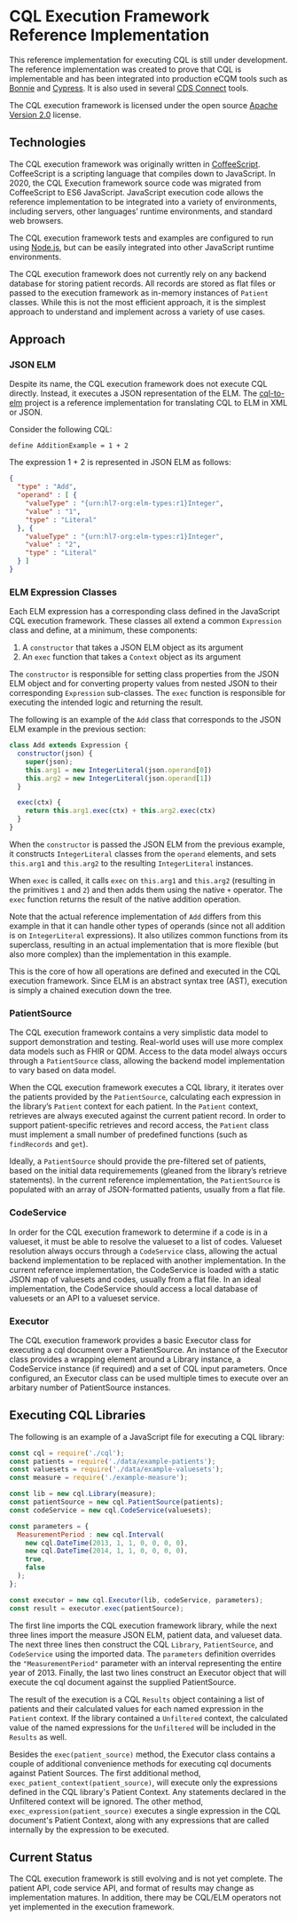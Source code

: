 CQL Execution Framework Reference Implementation
================================================

This reference implementation for executing CQL is still under development. The reference implementation was created to prove that CQL is implementable and has been integrated into production eCQM tools such as [Bonnie](https://bonnie.healthit.gov/) and [Cypress](https://cypress.healthit.gov/). It is also used in several [CDS Connect](https://cds.ahrq.gov/cdsconnect) tools.

The CQL execution framework is licensed under the open source [Apache Version 2.0](../../../LICENSE) license.

Technologies
------------

The CQL execution framework was originally written in [CoffeeScript](http://coffeescript.org/). CoffeeScript is a scripting language that compiles down to JavaScript. In 2020, the CQL Execution framework source code was migrated from CoffeeScript to ES6 JavaScript. JavaScript execution code allows the reference implementation to be integrated into a variety of environments, including servers, other languages’ runtime environments, and standard web browsers.

The CQL execution framework tests and examples are configured to run using [Node.js](http://nodejs.org/), but can be easily integrated into other JavaScript runtime environments.

The CQL execution framework does not currently rely on any backend database for storing patient records. All records are stored as flat files or passed to the execution framework as in-memory instances of `Patient` classes. While this is not the most efficient approach, it is the simplest approach to understand and implement across a variety of use cases.

Approach
--------

### JSON ELM

Despite its name, the CQL execution framework does not execute CQL directly. Instead, it executes a JSON representation of the ELM. The [cql-to-elm](https://github.com/cqframework/clinical_quality_language/tree/master/Src/java/cql-to-elm) project is a reference implementation for translating CQL to ELM in XML or JSON.

Consider the following CQL:

```
define AdditionExample = 1 + 2
```

The expression 1 + 2 is represented in JSON ELM as follows:

```json
{
  "type" : "Add",
  "operand" : [ {
    "valueType" : "{urn:hl7-org:elm-types:r1}Integer",
    "value" : "1",
    "type" : "Literal"
  }, {
    "valueType" : "{urn:hl7-org:elm-types:r1}Integer",
    "value" : "2",
    "type" : "Literal"
  } ]
}
```

### ELM Expression Classes

Each ELM expression has a corresponding class defined in the JavaScript CQL execution framework. These classes all extend a common `Expression` class and define, at a minimum, these components:

1.	A `constructor` that takes a JSON ELM object as its argument
2.	An `exec` function that takes a `Context` object as its argument

The `constructor` is responsible for setting class properties from the JSON ELM object and for converting property values from nested JSON to their corresponding `Expression` sub-classes. The `exec` function is responsible for executing the intended logic and returning the result.

The following is an example of the `Add` class that corresponds to the JSON ELM example in the previous section:

```js
class Add extends Expression {
  constructor(json) {
    super(json);
    this.arg1 = new IntegerLiteral(json.operand[0])
    this.arg2 = new IntegerLiteral(json.operand[1])
  }

  exec(ctx) {
    return this.arg1.exec(ctx) + this.arg2.exec(ctx)
  }
}
```

When the `constructor` is passed the JSON ELM from the previous example, it constructs `IntegerLiteral` classes from the `operand` elements, and sets `this.arg1` and `this.arg2` to the resulting `IntegerLiteral` instances.

When `exec` is called, it calls `exec` on `this.arg1` and `this.arg2` (resulting in the primitives `1` and `2`) and then adds them using the native `+` operator. The `exec` function returns the result of the native addition operation.

Note that the actual reference implementation of `Add` differs from this example in that it can handle other types of operands (since not all addition is on `IntegerLiteral` expressions). It also utilizes common functions from its superclass, resulting in an actual implementation that is more flexible (but also more complex) than the implementation in this example.

This is the core of how all operations are defined and executed in the CQL execution framework. Since ELM is an abstract syntax tree (AST), execution is simply a chained execution down the tree.

### PatientSource

The CQL execution framework contains a very simplistic data model to support demonstration and testing. Real-world uses will use more complex data models such as FHIR or QDM.  Access to the data model always occurs through a `PatientSource` class, allowing the backend model implementation to vary based on data model.

When the CQL execution framework executes a CQL library, it iterates over the patients provided by the `PatientSource`, calculating each expression in the library’s `Patient` context for each patient. In the `Patient` context, retrieves are always executed against the current patient record. In order to support patient-specific retrieves and record access, the `Patient` class must implement a small number of predefined functions (such as `findRecords` and `get`).

Ideally, a `PatientSource` should provide the pre-filtered set of patients, based on the initial data requiremements (gleaned from the library’s retrieve statements). In the current reference implementation, the `PatientSource` is populated with an array of JSON-formatted patients, usually from a flat file.

### CodeService

In order for the CQL execution framework to determine if a code is in a valueset, it must be able to resolve the valueset to a list of codes. Valueset resolution always occurs through a `CodeService` class, allowing the actual backend implementation to be replaced with another implementation. In the current reference implementation, the CodeService is loaded with a static JSON map of valuesets and codes, usually from a flat file. In an ideal implementation, the CodeService should access a local database of valuesets or an API to a valueset service.

### Executor

The CQL execution framework provides a basic Executor class for executing a cql document over a PatientSource. An instance of the Executor class provides a wrapping element around a Library instance, a CodeService instance (if required) and a set of CQL input parameters. Once configured, an Executor class can be used multiple times to execute over an arbitary number of PatientSource instances.

Executing CQL Libraries
-----------------------

The following is an example of a JavaScript file for executing a CQL library:

```js
const cql = require('./cql');
const patients = require('./data/example-patients');
const valuesets = require('./data/example-valuesets');
const measure = require('./example-measure');

const lib = new cql.Library(measure);
const patientSource = new cql.PatientSource(patients);
const codeService = new cql.CodeService(valuesets);

const parameters = {
  MeasurementPeriod : new cql.Interval(
    new cql.DateTime(2013, 1, 1, 0, 0, 0, 0),
    new cql.DateTime(2014, 1, 1, 0, 0, 0, 0),
    true,
    false
  );
};

const executor = new cql.Executor(lib, codeService, parameters);
const result = executor.exec(patientSource);
```

The first line imports the CQL execution framework library, while the next three lines import the measure JSON ELM, patient data, and valueset data. The next three lines then construct the CQL `Library`, `PatientSource`, and `CodeService` using the imported data. The `parameters` definition overrides the `"MeasurementPeriod"` parameter with an interval representing the entire year of 2013. Finally, the last two lines construct an Executor object that will execute the cql document against the supplied PatientSource.

The result of the execution is a CQL `Results` object containing a list of patients and their calculated values for each named expression in the `Patient` context. If the library contained a `Unfiltered` context, the calculated value of the named expressions for the `Unfiltered` will be included in the `Results` as well.

Besides the `exec(patient_source)` method, the Executor class contains a couple of additional convenience methods for executing cql documents against Patient Sources. The first additional method, `exec_patient_context(patient_source)`, will execute only the expressions defined in the CQL library's Patient Context. Any statements declared in the Unfiltered context will be ignored. The other method, `exec_expression(patient_source)` executes a single expression in the CQL document's Patient Context, along with any expressions that are called internally by the expression to be executed.

Current Status
--------------

The CQL execution framework is still evolving and is not yet complete. The patient API, code service API, and format of results may change as implementation matures. In addition, there may be CQL/ELM operators not yet implemented in the execution framework.
